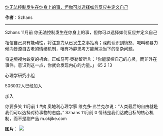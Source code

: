 

[你无法控制发生在你身上的事，但你可以选择如何反应并定义自己](https://m.okjike.com/originalPosts/664bec0544e298e87e515d18?s=ewoidSI6ICI1N2Y0ZGFjYWI2YzFlNTEzMDBiMDQyNmQiCn0=)

**作者**：Szhans

---

Szhans
11月前
你无法控制发生在你身上的事，但你可以选择如何反应并定义自己

相信自己具有能动性，将注意力从已发生之事抽离；深刻认识到愤怒、喊叫和暴力倾向皆源自古老的情绪机制，唯有冷静思考方能解决当下的复杂问题。

将逆境视为蜕变的机会。正如马可·奥勒留所言：「你能掌控自己的心灵，而非外在事件。意识到这一点，你就会发现内心的力量。」
65
2
13

心理学研究小组

506032人已经加入

加入

你要多笑
11月前
1
#摘 奥地利心理学家 维克多·弗兰克尔说：“人类最后的自由就是我们可以选择对待事物的态度。”
Szhans
11月前
0
情绪是我们达成目标的核心机制，而不是副产品 m.okjike.com

**图片**：
![](https://cdnv2.ruguoapp.com/FgbVkdiWIOd8GsOG5YfC91KHn_dMv3.jpeg?imageMogr2/auto-orient/thumbnail/1500x2000%3E/interlace/1)